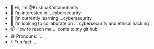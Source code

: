 - 👋 Hi, I’m @KrishnaKantamohanty
- 👀 I’m interested in ...cybersecurity
- 🌱 I’m currently learning ...cybersecurity
- 💞️ I’m looking to collaborate on ... cybersecurity and ethical hacking
- 📫 How to reach me ... come to my git hub
- 😄 Pronouns: ...
- ⚡ Fun fact: ...

<!---
KrishnaKantamohanty/KrishnaKantamohanty is a ✨ special ✨ repository because its `README.md` (this file) appears on your GitHub profile.
You can click the Preview link to take a look at your changes.
--->
